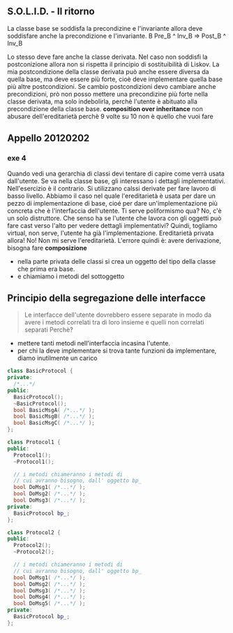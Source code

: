 ## S.O.L.I.D. - Il ritorno ##

La classe base se soddisfa la precondizine e l'invariante allora deve soddisfare anche la precondizione e l'invariante.
B  Pre_B ^ Inv_B => Post_B ^ Inv_B

Lo stesso deve fare anche la classe derivata. Nel caso non soddisfi la postconizione allora non si rispetta il principio di sostituibilità di Liskov. La mia postcondizione della classe derivata può anche essere diversa da quella base, ma deve essere più forte, cioè deve implementare quella base più altre postcondizioni. Se cambio postcondizioni devo cambiare anche precondizioni, prò non posso mettere
una precondizine più forte nella classe derivata, ma solo indebolirla, perchè l'utente è abituato alla precondizione della classe base.
**composition over inheritance** non abusare dell'ereditarietà perchè 9 volte su 10 non è quello che vuoi fare

## Appello 20120202 ##

### exe 4 ###

Quando vedi una gerarchia di classi devi tentare di capire come verrà usata dall'utente.  Se va nella classe base, gli interessano i dettagli implementativi. Nell'esercizio è il contrario. Si utilizzano calssi derivate per fare lavoro di basso livello. Abbiamo il caso nel quale l'ereditarietà è usata per dare un pezzo di implementazione di base, cioé per dare un'implementazione più concreta che è l'interfaccia dell'utente.
Ti serve poliformismo qua? No, c'è un solo distruttore. Che senso ha se l'utente che lavora con gli oggetti può fare cast verso l'alto per vedere dettagli implementativi?
Quindi, togliamo virtual, non serve, l'utente ha già l'implementazione. Ereditarietà privata allora! No! Non mi serve l'ereditarietà.
L'errore quindi è: avere derivazione, bisogna fare **composizione**

* nella parte privata delle classi si crea un oggetto del tipo della classe che prima era base.
* e chiamiamo i metodi del sottoggetto

## Principio della segregazione delle interfacce ##
> Le interfacce dell'utente dovrebbero essere separate in modo da avere i metodi correlati tra di loro insieme e quelli non correlati separati
Perchè?
* mettere tanti metodi nell'interfaccia incasina l'utente.
* per chi la deve implementare si trova tante funzioni da implementare, diamo inutilmente un carico

``` c++
class BasicProtocol {
private:
  /*...*/
public:
  BasicProtocol();
  ~BasicProtocol();
  bool BasicMsgA( /*...*/ );
  bool BasicMsgB( /*...*/ );
  bool BasicMsgC( /*...*/ );
};

class Protocol1 {
public:
  Protocol1();
  ~Protocol1();

  // i metodi chiameranno i metodi di
  // cui avranno bisogno, dall' oggetto bp_
  bool DoMsg1( /*...*/ );
  bool DoMsg2( /*...*/ );
  bool DoMsg3( /*...*/ );
private:
  BasicProtocol bp_;
};

class Protocol2 {
public:
  Protocol2();
  ~Protocol2();

  // i metodi chiameranno i metodi di
  // cui avranno bisogno, dall' oggetto bp_
  bool DoMsg1( /*...*/ );
  bool DoMsg2( /*...*/ );
  bool DoMsg3( /*...*/ );
  bool DoMsg4( /*...*/ );
  bool DoMsg5( /*...*/ );
private:
  BasicProtocol bp_;
};
```
